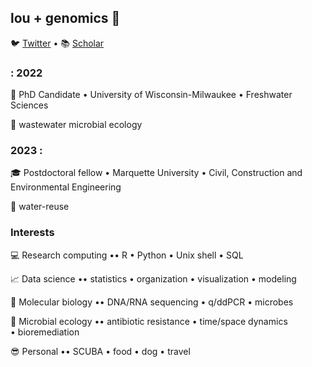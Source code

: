 ## lou + genomics :dna:

:bird: [Twitter](https://twitter.com/loulanomics) • 📚 [Scholar](https://scholar.google.com/citations?user=QBfrT40AAAAJ&hl=en&oi=ao)   
 
### : 2022
:calendar: PhD Candidate • University of Wisconsin-Milwaukee • Freshwater Sciences 

:toilet: wastewater microbial ecology 


### 2023 :

:mortar_board: Postdoctoral fellow • Marquette University • Civil, Construction and Environmental Engineering

🚰 water-reuse


### Interests

:computer: Research computing •• R • Python • Unix shell • SQL

:chart_with_upwards_trend: Data science •• statistics • organization • visualization • modeling

:microscope: Molecular biology •• DNA/RNA sequencing • q/ddPCR • microbes

:petri_dish: Microbial ecology •• antibiotic resistance • time/space dynamics • bioremediation

:sunglasses: Personal •• SCUBA • food • dog • travel
                                                               
